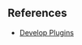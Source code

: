 ## References

- [Develop Plugins](https://docs.ansible.com/ansible/latest/dev_guide/developing_plugins.html)
